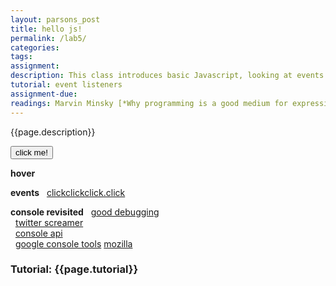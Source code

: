 ```yaml
---  
layout: parsons_post  
title: hello js!
permalink: /lab5/  
categories:   
tags:  
assignment: 
description: This class introduces basic Javascript, looking at events and console debugging.
tutorial: event listeners
assignment-due: 
readings: Marvin Minsky [*Why programming is a good medium for expressing poorly understood and sloppily-formulated ideas*](http://worrydream.com/refs/Minsky%20-%20Why%20programming%20is%20a%20good%20medium%20for%20expressing%20poorly%20understood%20and%20sloppily-formulated%20ideas.pdf)
---  
```


{{page.description}}

<button onclick="document.getElementById('loveJS').style.display = 'inline'">click me!</button>
<span id="loveJS" style="display: none">I love JS!!</span>

**hover**

**events**
  [clickclickclick.click](https://clickclickclick.click)

**console revisited**
  [good debugging](https://medium.com/appsflyer/10-tips-for-javascript-debugging-like-a-pro-with-console-7140027eb5f6)  
  [twitter screamer](https://twitter.com/bcrypt/status/928036206092439555?s=20)  
  [console api](https://developer.mozilla.org/en-US/docs/Web/API/console)  
  [google console tools](https://developers.google.com/web/tools/chrome-devtools/console) [mozilla](https://developer.mozilla.org/en-US/docs/Tools/Browser_Console)  


### Tutorial: {{page.tutorial}}